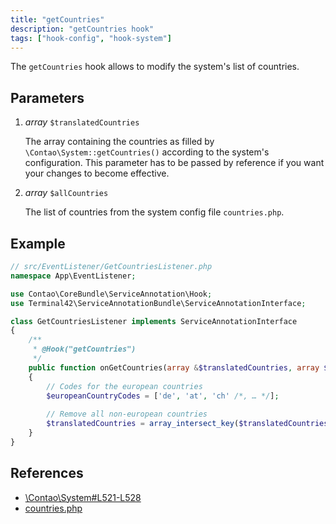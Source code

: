 ```yaml
---
title: "getCountries"
description: "getCountries hook"
tags: ["hook-config", "hook-system"]
---
```



The `getCountries` hook allows to modify the system's list of countries.


## Parameters

1. *array* `$translatedCountries`

    The array containing the countries as filled by `\Contao\System::getCountries()` according to the 
    system's configuration. This parameter has to be passed by reference if you want your changes
     to become effective.

2. *array* `$allCountries`

    The list of countries from the system config file `countries.php`.


## Example

```php
// src/EventListener/GetCountriesListener.php
namespace App\EventListener;

use Contao\CoreBundle\ServiceAnnotation\Hook;
use Terminal42\ServiceAnnotationBundle\ServiceAnnotationInterface;

class GetCountriesListener implements ServiceAnnotationInterface
{
    /**
     * @Hook("getCountries")
     */
    public function onGetCountries(array &$translatedCountries, array $allCountries): void
    {
        // Codes for the european countries
        $europeanCountryCodes = ['de', 'at', 'ch' /*, … */];
    
        // Remove all non-european countries
        $translatedCountries = array_intersect_key($translatedCountries, array_flip($europeanCountryCodes));
    }
}
```


## References

* [\Contao\System#L521-L528](https://github.com/contao/contao/blob/4.7.6/core-bundle/src/Resources/contao/library/Contao/System.php#L521-L528)
* [countries.php](https://github.com/contao/contao/blob/4.7.6/core-bundle/src/Resources/contao/config/countries.php)
